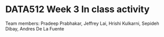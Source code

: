 # DATA512 Week 3 In class activity
Team members: Pradeep Prabhakar, Jeffrey Lai, Hrishi Kulkarni, Sepideh Dibay, Andres De La Fuente
